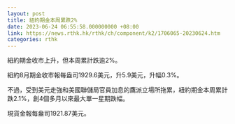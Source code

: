 ```yaml
---
layout: post
title: 紐約期金本周累跌2%
date: 2023-06-24 06:55:58.000000000 +08:00
link: https://news.rthk.hk/rthk/ch/component/k2/1706065-20230624.htm
categories: rthk
---
```


紐約期金收市上升，但本周累計跌逾2%。

紐約8月期金收市報每盎司1929.6美元，升5.9美元，升幅0.3%。

不過，受到美元走強和美國聯儲局官員加息的鷹派立場所拖累，紐約期金本周累計跌2.1%，創4個多月以來最大單一星期跌幅。

現貨金報每盎司1921.87美元。
